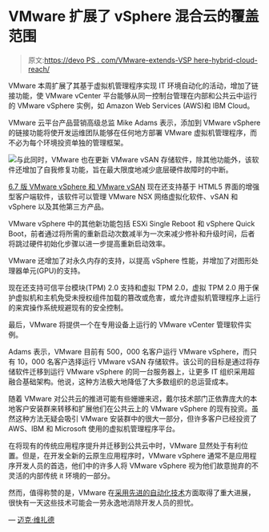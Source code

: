 # VMware 扩展了 vSphere 混合云的覆盖范围

> 原文:[https://devo PS . com/VMware-extends-VSP here-hybrid-cloud-reach/](https://devops.com/vmware-extends-vsphere-hybrid-cloud-reach/)

VMware 本周扩展了其基于虚拟机管理程序实现 IT 环境自动化的活动，增加了链接功能，使 VMware vCenter 平台能够从同一控制台管理在内部和公共云中运行的 VMware vSphere 实例，如 Amazon Web Services (AWS)和 IBM Cloud。

VMware 云平台产品营销高级总监 Mike Adams 表示，添加到 VMware vSphere 的链接功能将使开发运维团队能够在任何地方部署 VMware 虚拟机管理程序，而不必为每个环境投资单独的管理框架。

![](../Images/f397735913e13d4c01746e31ac2b2c57.png)与此同时，VMware 也在更新 VMware vSAN 存储软件，除其他功能外，该软件还增加了自我修复功能，旨在最大限度地减少底层硬件故障时的中断。

[6.7 版 VMware vSphere 和 VMware vSAN](https://www.vmware.com/company/news/releases/vmw-newsfeed.VMware-Elevates-the-Hybrid-Cloud-Experience-with-New-Releases-of-vSphere-and-vSAN.2204750.html) 现在还支持基于 HTML5 界面的增强型客户端软件，该软件可以管理 VMware NSX 网络虚拟化软件、vSAN 和 vSphere 以及其他第三方产品。

VMware vSphere 中的其他新功能包括 ESXi Single Reboot 和 vSphere Quick Boot，前者通过将所需的重新启动次数减半为一次来减少修补和升级时间，后者将跳过硬件初始化步骤以进一步提高重新启动效率。

VMware 还增加了对永久内存的支持，以提高 vSphere 性能，并增加了对图形处理器单元(GPU)的支持。

现在还支持可信平台模块(TPM) 2.0 支持和虚拟 TPM 2.0，虚拟 TPM 2.0 用于保护虚拟机和主机免受未授权组件加载的篡改或危害，或允许虚拟机管理程序上运行的来宾操作系统规避现有的安全控制。

最后，VMware 将提供一个在专用设备上运行的 VMware vCenter 管理软件实例。

Adams 表示，VMware 目前有 500，000 名客户运行 VMware vSphere，而只有 10，000 名客户选择运行 VMware vSAN 存储软件。该公司的目标是通过将存储软件迁移到运行 VMware vSphere 的同一台服务器上，让更多 IT 组织采用超融合基础架构。他说，这种方法极大地降低了大多数组织的总运营成本。

随着 VMware 对公共云的推进可能有些姗姗来迟，戴尔技术部门正依靠庞大的本地客户安装群来转移和扩展他们在公共云上的 VMware vSphere 的现有投资。虽然这种方法无疑会吸引 VMware 安装群中的很大一部分，但许多客户已经投资了 AWS、IBM 和 Microsoft 使用的虚拟机管理程序平台。

在将现有的传统应用程序提升并迁移到公共云中时，VMware 显然处于有利位置。但是，在开发全新的云原生应用程序时，VMware vSphere 通常不是应用程序开发人员的首选，他们中的许多人将 VMware vSphere 视为他们故意抛弃的不灵活的内部传统 it 环境的一部分。

然而，值得称赞的是，VMware 在[采用先进的自动化技术](https://devops.com/vmware-adds-vrealize-automation-cloud-platform/)方面取得了重大进展，很快有一天这些技术可能会一劳永逸地消除开发人员的担忧。

— [迈克·维扎德](https://devops.com/author/mike-vizard/)